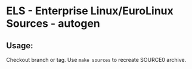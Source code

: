 # ELS - Enterprise Linux/EuroLinux Sources - autogen
 
## Usage:
  Checkout branch or tag. Use `make sources` to recreate  SOURCE0 archive.
